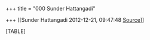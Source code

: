 +++
title = "000 Sunder Hattangadi"

+++
[[Sunder Hattangadi	2012-12-21, 09:47:48 [Source](https://groups.google.com/g/samskrita/c/7qHO5EV_qiY)]]



[TABLE]

